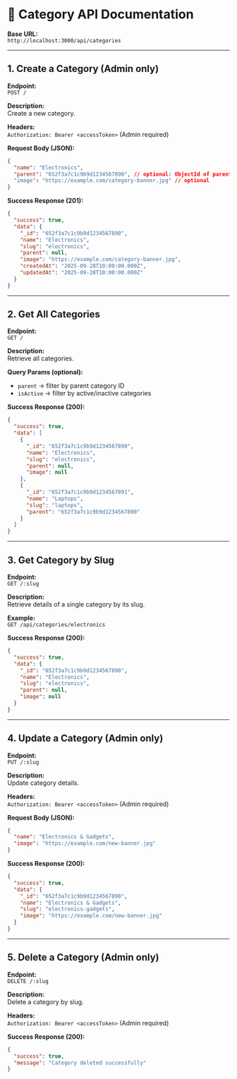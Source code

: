 # 📘 Category API Documentation

**Base URL:**  
`http://localhost:3000/api/categories`

---

## 1. Create a Category (Admin only)

**Endpoint:**  
`POST /`

**Description:**  
Create a new category.

**Headers:**  
`Authorization: Bearer <accessToken>` (Admin required)

**Request Body (JSON):**

```json
{
  "name": "Electronics",
  "parent": "652f3a7c1c9b9d1234567890", // optional: ObjectId of parent category
  "image": "https://example.com/category-banner.jpg" // optional
}
```

**Success Response (201):**

```json
{
  "success": true,
  "data": {
    "_id": "652f3a7c1c9b9d1234567890",
    "name": "Electronics",
    "slug": "electronics",
    "parent": null,
    "image": "https://example.com/category-banner.jpg",
    "createdAt": "2025-09-28T10:00:00.000Z",
    "updatedAt": "2025-09-28T10:00:00.000Z"
  }
}
```

---

## 2. Get All Categories

**Endpoint:**  
`GET /`

**Description:**  
Retrieve all categories.

**Query Params (optional):**

- `parent` → filter by parent category ID
- `isActive` → filter by active/inactive categories

**Success Response (200):**

```json
{
  "success": true,
  "data": [
    {
      "_id": "652f3a7c1c9b9d1234567890",
      "name": "Electronics",
      "slug": "electronics",
      "parent": null,
      "image": null
    },
    {
      "_id": "652f3a7c1c9b9d1234567891",
      "name": "Laptops",
      "slug": "laptops",
      "parent": "652f3a7c1c9b9d1234567890"
    }
  ]
}
```

---

## 3. Get Category by Slug

**Endpoint:**  
`GET /:slug`

**Description:**  
Retrieve details of a single category by its slug.

**Example:**  
`GET /api/categories/electronics`

**Success Response (200):**

```json
{
  "success": true,
  "data": {
    "_id": "652f3a7c1c9b9d1234567890",
    "name": "Electronics",
    "slug": "electronics",
    "parent": null,
    "image": null
  }
}
```

---

## 4. Update a Category (Admin only)

**Endpoint:**  
`PUT /:slug`

**Description:**  
Update category details.

**Headers:**  
`Authorization: Bearer <accessToken>` (Admin required)

**Request Body (JSON):**

```json
{
  "name": "Electronics & Gadgets",
  "image": "https://example.com/new-banner.jpg"
}
```

**Success Response (200):**

```json
{
  "success": true,
  "data": {
    "_id": "652f3a7c1c9b9d1234567890",
    "name": "Electronics & Gadgets",
    "slug": "electronics-gadgets",
    "image": "https://example.com/new-banner.jpg"
  }
}
```

---

## 5. Delete a Category (Admin only)

**Endpoint:**  
`DELETE /:slug`

**Description:**  
Delete a category by slug.

**Headers:**  
`Authorization: Bearer <accessToken>` (Admin required)

**Success Response (200):**

```json
{
  "success": true,
  "message": "Category deleted successfully"
}
```
